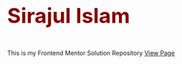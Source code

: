 
<h1 style="color: maroon; font-size:48px;">Sirajul Islam</h1>
<br/>
This is my Frontend Mentor Solution Repository  <a href="https://sirajshaon.github.io/frontendMentor/"> View Page </a>
<br/>

<br/>

